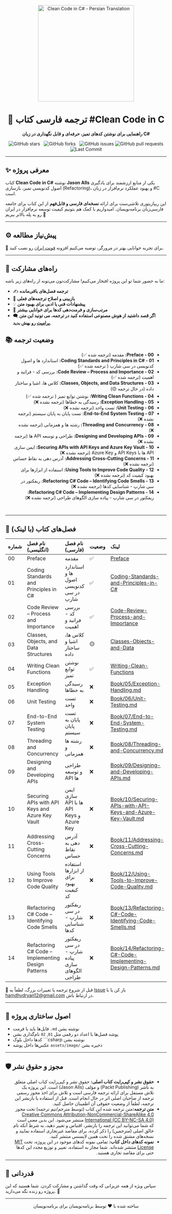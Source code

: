 <p align="center">
  <a href="https://github.com/hheydarian/clean-code-in-csharp-persian">
    <img src="assets/image/Cover.webp" alt="Clean Code in C# - Persian Translation" width="300"/>
  </a>
</p>

<h1 align="center">📘 ترجمه فارسی کتاب #Clean Code in C</h1>

<p align="center">
  <b>راهنمایی برای نوشتن کدهای تمیز، حرفه‌ای و قابل نگهداری  در زبان C#</b>
</p>

<p align="center">
  <img src="https://img.shields.io/github/stars/hheydarian/clean-code-in-csharp-persian?style=social" alt="GitHub stars">
  <img src="https://img.shields.io/github/forks/hheydarian/clean-code-in-csharp-persian?color=blueviolet" alt="GitHub forks">
  <img src="https://img.shields.io/github/issues/hheydarian/clean-code-in-csharp-persian?color=ff69b4" alt="GitHub issues">
  <img src="https://img.shields.io/github/issues-pr/hheydarian/clean-code-in-csharp-persian?color=orange" alt="GitHub pull requests">
  <img src="https://img.shields.io/github/last-commit/hheydarian/clean-code-in-csharp-persian?color=9cf" alt="Last Commit">
</p>




---

## ✨ معرفی پروژه

کتاب **Clean Code in C#** نوشته **Jason Alls** یکی از منابع ارزشمند برای یادگیری اصول کدنویسی تمیز، بازسازی (Refactoring)، و بهبود عملکرد نرم‌افزار در زبان #C است.

این ریپازیتوری تلاشی‌ست برای ارائه **نسخه‌ای فارسی و قابل‌فهم** از این کتاب برای جامعه فارسی‌زبان برنامه‌نویسان. امیدواریم با کمک هم بتونیم کیفیت توسعه نرم‌افزار در ایران رو یه پله بالاتر ببریم 🚀

---

## ⚙️ پیش‌نیاز مطالعه

🔹 برای تجربه خوانایی بهتر در مرورگر، توصیه می‌کنیم افزونه [فونت ایران](https://chromewebstore.google.com/detail/fontiran/edbchgkbejkdkdkpgenlaciegoidmjoh) رو نصب کنید.

---

## 🙌 راه‌های مشارکت

ما به حضور شما تو این پروژه افتخار می‌کنیم! مشارکت‌تون می‌تونه از راه‌های زیر باشه:

- ✍️ **ترجمه فصل‌های باقی‌مانده**
- 🔎 **بازبینی و اصلاح ترجمه‌های فعلی**
- 💡 **پیشنهادات فنی یا ادبی برای بهبود متن**
- 🎨 **مرتب‌سازی و فرمت‌دهی کدها برای خوانایی بیشتر**
-  🗨️ **اگر قصد داشتید از هوش مصنوعی استفاده کنید در ترجمه، می تونید این متن [پرامپت](assets/prompt.md ) رو بهش بدید.**

## 📚 وضعیت ترجمه


<ul dir="rtl">
  <li><b>00 - Preface:</b> مقدمه (ترجمه شده ✅)</li>
  <li><b>01 - #Coding Standards and Principles in C:</b> استاندارد ها و اصول کدنویسی در سی شارپ ( ترجمه شده ✅)</li>
  <li><b>02 - Code Review – Process and Importance:</b> بررسی کد - فرانید و اهمیت (ترجمه شده ✅)</li>
  <li><b>03 - Classes, Objects, and Data Structures:</b> کلاس ها، اشیا و ساختار داده (در حال ترجمه  🟡)</li>
  <li><b>04 - Writing Clean Functions:</b> نوشتن توابع تمیز ( ترجمه شده ✅)</li>
  <li><b>05 - Exception Handling:</b> رسیدگی به خطاها (ترجمه نشده ❌)</li>
  <li><b>06 - Unit Testing:</b> تست واحد (ترجمه نشده ❌)</li>
  <li><b>07 - End-to-End System Testing:</b> تست پایان به پایان سیستم (ترجمه نشده ❌)</li>
  <li><b>08 - Threading and Concurrency:</b> رشته ها و همزمانی (ترجمه نشده ❌)</li>
  <li><b>09 - Designing and Developing APIs:</b> طراحی و توسعه API ها (ترجمه نشده ❌)</li>
  <li><b>10 - Securing APIs with API Keys and Azure Key Vault:</b> ایمن سازی API ها با API Keys و Azure Key (ترجمه نشده ❌)</li>
  <li><b>11 - Addressing Cross-Cutting Concerns:</b> آدرس دهی به نقاط حساس (ترجمه نشده ❌)</li>
  <li><b>12 - Using Tools to Improve Code Quality:</b> استفاده از ابزارها برای بهبود کیفیت کد (ترجمه نشده ❌)</li>
  <li><b>13 - Refactoring C# Code – Identifying Code Smells:</b> ریفکتور در سی شارپ - شناسایی کدها (ترجمه نشده ❌)</li>
  <li><b>14 - Refactoring C# Code – Implementing Design Patterns:</b> ریفکتور در سی شارپ - پیاده سازی الگوهای طراحی (ترجمه نشده ❌)</li>
</ul>
<br>

---
## 🔗 فصل‌های کتاب (با لینک)

| شماره | نام فصل (انگلیسی)                                  | نام فصل (فارسی)                               | وضعیت | لینک                                                                                                                       |
|:------|:---------------------------------------------------|:----------------------------------------------|:------|:---------------------------------------------------------------------------------------------------------------------------|
| 00    | Preface                                            | مقدمه                                         | ✅     | [Preface](Book/00/Preface.md)                                                                                   |
| 01    | Coding Standards and Principles in C#              | استاندارد ها و اصول کدنویسی در سی شارپ        | ✅     | [Coding-Standards-and-Principles-in-C#](Book/01/Coding-Standards-and-Principles-in-C%23.md)                      |
| 02    | Code Review – Process and Importance               | بررسی کد - فرانید و اهمیت                     | ✅     | [Code-Review-Process-and-Importance](Book/02/Code-Review-Process-and-Importance.md)                             |
| 03    | Classes, Objects, and Data Structures              | کلاس ها، اشیا و ساختار داده                   | 🟡     | [Classes-Objects-and-Data](Book/03/Classes-Objects-and-Data.md)                                                 |
| 04    | Writing Clean Functions                            | نوشتن توابع تمیز                              | ✅     | [Writing-Clean-Functions](Book/04/Writing-Clean-Functions.md)                                                   |
| 05    | Exception Handling                                 | رسیدگی به خطاها                               | ❌     | [Book/05/Exception-Handling.md](Book/05/Exception-Handling.md)                                                             |
| 06    | Unit Testing                                       | تست واحد                                      | ❌     | [Book/06/Unit-Testing.md](Book/06/Unit-Testing.md)                                                                         |
| 07    | End-to-End System Testing                          | تست پایان به پایان سیستم                      | ❌     | [Book/07/End-to-End-System-Testing.md](Book/07/End-to-End-System-Testing.md)                                               |
| 08    | Threading and Concurrency                          | رشته ها و همزمانی                             | ❌     | [Book/08/Threading-and-Concurrency.md](Book/08/Threading-and-Concurrency.md)                                               |
| 09    | Designing and Developing APIs                      | طراحی و توسعه API ها                          | ❌     | [Book/09/Designing-and-Developing-APIs.md](Book/09/Designing-and-Developing-APIs.md)                                       |
| 10    | Securing APIs with API Keys and Azure Key Vault    | ایمن سازی API ها با API Keys و Azure Key      | ❌     | [Book/10/Securing-APIs-with-API-Keys-and-Azure-Key-Vault.md](Book/10/Securing-APIs-with-API-Keys-and-Azure-Key-Vault.md)   |
| 11    | Addressing Cross-Cutting Concerns                  | آدرس دهی به نقاط حساس                         | ❌     | [Book/11/Addressing-Cross-Cutting-Concerns.md](Book/11/Addressing-Cross-Cutting-Concerns.md)                               |
| 12    | Using Tools to Improve Code Quality                | استفاده از ابزارها برای بهبود کیفیت کد        | ❌     | [Book/12/Using-Tools-to-Improve-Code-Quality.md](Book/12/Using-Tools-to-Improve-Code-Quality.md)                           |
| 13    | Refactoring C# Code – Identifying Code Smells      | ریفکتور در سی شارپ - شناسایی کدها             | ❌     | [Book/13/Refactoring-C#-Code-Identifying-Code-Smells.md](Book/13/Refactoring-C#-Code-Identifying-Code-Smells.md)           |
| 14    | Refactoring C# Code – Implementing Design Patterns | ریفکتور در سی شارپ - پیاده سازی الگوهای طراحی | ❌     | [Book/14/Refactoring-C#-Code-Implementing-Design-Patterns.md](Book/14/Refactoring-C#-Code-Implementing-Design-Patterns.md) |

🛑 قبل از شروع ترجمه یا تغییرات بزرگ، لطفاً یه [Issue](https://github.com/hheydarian/clean-code-in-csharp-persian/issues) باز کن یا با [hamdhydryan12@gmail.com](mailto:hamdhydryan12@gmail.com) در ارتباط باش.

---

## 🧩 اصول ساختاری پروژه

- فایل‌ها باید با فرمت `.md` نوشته بشن
- پوشه فصل‌ها با اعداد دو رقمی مثل `01`, `02` نام‌گذاری بشن
- کدها داخل بلوک ```csharp نوشته بشن
- عکس‌ها داخل پوشه `assets/image/` ذخیره بشن


---


## 🛡️ مجوز و حقوق نشر

<ul dir="rtl">
<li><b>حقوق نشر و کپی‌رایت کتاب اصلی:</b> حقوق نشر و کپی‌رایت کتاب اصلی متعلق به ناشر (Packt Publishing) و مؤلف (Jason Alls) است. این پروژه یک تلاش مستقل برای ارائه ترجمه فارسی است و تلاش برای اخذ مجوز رسمی ترجمه از صاحبان اصلی اثر در حال انجام است. قبل از استفاده یا بازنشر این ترجمه، لطفاً از وضعیت حقوقی آن اطمینان حاصل کنید.</li>
<li><b>متن ترجمه:</b>متن ترجمه شده این کتاب (توسط مترجم/تیم ترجمه) تحت مجوز <a href="https://creativecommons.org/licenses/by-nc-sa/4.0/">Creative Commons Attribution-NonCommercial-ShareAlike 4.0 International (CC BY-NC-SA 4.0)</a> منتشر می‌شود. این بدین معنی است که شما می‌توانید این ترجمه را بازنشر، اقتباس و تغییر دهید، به شرط آنکه نام خالق اصلی (مترجمین) را ذکر کرده، برای مقاصد غیرتجاری استفاده نمایید و نسخه‌های مشتق شده را تحت همین لایسنس منتشر کنید.</li>
<li><b>نمونه کدهای داخل کتاب:</b> تمامی نمونه کدهای موجود در این پروژه، تحت <a href="https://opensource.org/licenses/MIT">MIT License</a> منتشر شده‌اند. شما مجاز به استفاده، تغییر و توزیع مجدد این کدها حتی برای مقاصد تجاری هستید.</li>
</ul>

---


## 🌟 قدردانی

سپاس ویژه از همه عزیزانی که وقت گذاشتن و مشارکت کردن. شما هستید که این پروژه رو زنده نگه می‌دارید. 🌱

---

<p align="center">ساخته شده با ❤️ توسط برنامه‌نویسان برای برنامه‌نویسان</p>
